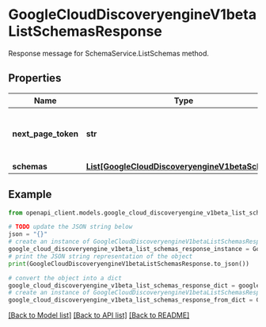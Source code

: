 # GoogleCloudDiscoveryengineV1betaListSchemasResponse

Response message for SchemaService.ListSchemas method.

## Properties

Name | Type | Description | Notes
------------ | ------------- | ------------- | -------------
**next_page_token** | **str** | A token that can be sent as ListSchemasRequest.page_token to retrieve the next page. If this field is omitted, there are no subsequent pages. | [optional] 
**schemas** | [**List[GoogleCloudDiscoveryengineV1betaSchema]**](GoogleCloudDiscoveryengineV1betaSchema.md) | The Schemas. | [optional] 

## Example

```python
from openapi_client.models.google_cloud_discoveryengine_v1beta_list_schemas_response import GoogleCloudDiscoveryengineV1betaListSchemasResponse

# TODO update the JSON string below
json = "{}"
# create an instance of GoogleCloudDiscoveryengineV1betaListSchemasResponse from a JSON string
google_cloud_discoveryengine_v1beta_list_schemas_response_instance = GoogleCloudDiscoveryengineV1betaListSchemasResponse.from_json(json)
# print the JSON string representation of the object
print(GoogleCloudDiscoveryengineV1betaListSchemasResponse.to_json())

# convert the object into a dict
google_cloud_discoveryengine_v1beta_list_schemas_response_dict = google_cloud_discoveryengine_v1beta_list_schemas_response_instance.to_dict()
# create an instance of GoogleCloudDiscoveryengineV1betaListSchemasResponse from a dict
google_cloud_discoveryengine_v1beta_list_schemas_response_from_dict = GoogleCloudDiscoveryengineV1betaListSchemasResponse.from_dict(google_cloud_discoveryengine_v1beta_list_schemas_response_dict)
```
[[Back to Model list]](../README.md#documentation-for-models) [[Back to API list]](../README.md#documentation-for-api-endpoints) [[Back to README]](../README.md)


